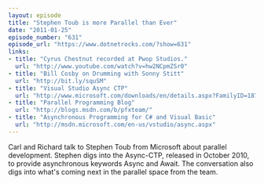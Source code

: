 ```yaml
---
layout: episode
title: "Stephen Toub is more Parallel than Ever"
date: "2011-01-25"
episode_number: "631"
episode_url: "https://www.dotnetrocks.com/?show=631"
links:
- title: "Cyrus Chestnut recorded at Pwop Studios."
  url: "http://www.youtube.com/watch?v=hw2NCpmZSr0"
- title: "Bill Cosby on Drumming with Sonny Stitt"
  url: "http://bit.ly/squSM"
- title: "Visual Studio Async CTP"
  url: "http://www.microsoft.com/downloads/en/details.aspx?FamilyID=18712f38-fcd2-4e9f-9028-8373dc5732b2&amp;displaylang=en"
- title: "Parallel Programming Blog"
  url: "http://blogs.msdn.com/b/pfxteam/"
- title: "Asynchronous Programming for C# and Visual Basic"
  url: "http://msdn.microsoft.com/en-us/vstudio/async.aspx"
---
```


Carl and Richard talk to Stephen Toub from Microsoft about parallel development. Stephen digs into the Async-CTP, released in October 2010, to provide asynchronous keywords Async and Await. The conversation also digs into what's coming next in the parallel space from the team.

